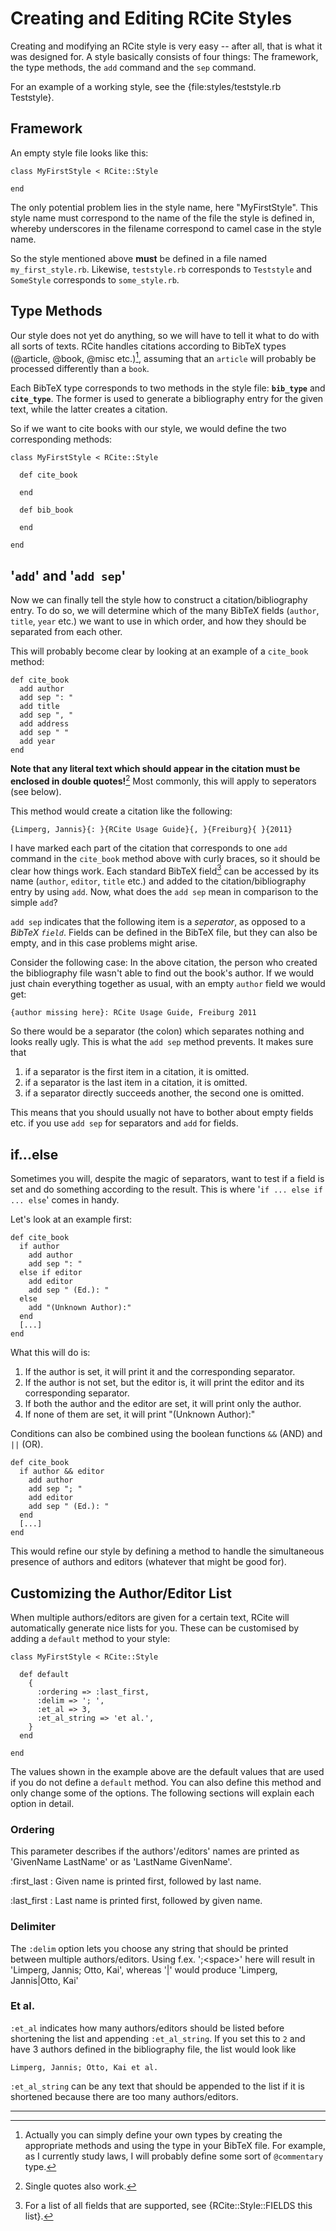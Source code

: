 # Creating and Editing RCite Styles

Creating and modifying an RCite style is very easy -- after all, that is what
it was designed for. A style basically consists of four things: The framework,
the type methods, the `add` command and the `sep` command.

For an example of a working style, see the {file:styles/teststyle.rb Teststyle}.

## Framework

An empty style file looks like this:

    class MyFirstStyle < RCite::Style

    end

The only potential problem lies in the style name, here "MyFirstStyle". This
style name must correspond to the name of the file the style is defined in,
whereby underscores in the filename correspond to camel case in the style name.

So the style mentioned above **must** be defined in a file named
`my_first_style.rb`. Likewise, `teststyle.rb` corresponds to `Teststyle`
and `SomeStyle` corresponds to `some_style.rb`.

## Type Methods

Our style does not yet do anything, so we will have to tell it what to do with
all sorts of texts. RCite handles citations according to BibTeX types
(@article, @book, @misc etc.)[^1], assuming that an `article` will probably be
processed differently than a `book`.

Each BibTeX type corresponds to two methods in the style file: **`bib_type`**
and **`cite_type`**. The former is used to generate a bibliography entry for
the given text, while the latter creates a citation.

So if we want to cite books with our style, we would define the two corresponding
methods:

    class MyFirstStyle < RCite::Style
      
      def cite_book

      end

      def bib_book

      end

    end

## '`add`' and '`add sep`'

Now we can finally tell the style how to construct a citation/bibliography entry.
To do so, we will determine which of the many BibTeX fields (`author`, `title`,
`year` etc.) we want to use in which order, and how they should be separated
from each other.

This will probably become clear by looking at an example of a `cite_book` method:

    def cite_book
      add author
      add sep ": "
      add title
      add sep ", "
      add address
      add sep " "
      add year
    end

**Note that any literal text which should appear in the citation must be
enclosed in double quotes!**[^2] Most commonly, this will apply to seperators
(see below).

This method would create a citation like the following:

    {Limperg, Jannis}{: }{RCite Usage Guide}{, }{Freiburg}{ }{2011}

I have marked each part of the citation that corresponds to one `add` command
in the `cite_book` method above with curly braces, so it should be
clear how things work. Each standard BibTeX field[^3] can be accessed by its name
(`author`, `editor`, `title` etc.) and added to the citation/bibliography entry
by using `add`. Now, what does the `add sep` mean in comparison to
the simple `add`?

`add sep` indicates that the following item is a *seperator*, as opposed to
a *BibTeX `field`*. Fields can be defined in the BibTeX file, but they can
also be empty, and in this case problems might arise.

Consider the following case: In the above citation, the person who created
the bibliography file wasn't able to find out the book's author. If we would
just chain everything together as usual, with an empty `author` field we would
get:

    {author missing here}: RCite Usage Guide, Freiburg 2011
    
So there would be a separator (the colon) which separates nothing and looks
really ugly. This is what the `add sep` method prevents. It makes sure that

1. if a separator is the first item in a citation, it is omitted.
2. if a separator is the last item in a citation, it is omitted.
3. if a separator directly succeeds another, the second one is omitted.

This means that you should usually not have to bother about empty fields etc.
if you use `add sep` for separators and `add` for fields.

## if...else

Sometimes you will, despite the magic of separators, want to test if a field
is set and do something according to the result. This is where
'`if ... else if ... else`' comes in handy.

Let's look at an example first:

    def cite_book
      if author
        add author
        add sep ": "
      else if editor
        add editor
        add sep " (Ed.): "
      else
        add "(Unknown Author):"
      end
      [...]
    end

What this will do is:

1. If the author is set, it will print it and the corresponding separator.
2. If the author is not set, but the editor is, it will print the editor and
   its corresponding separator.
3. If both the author and the editor are set, it will print only the author.
4. If none of them are set, it will print "(Unknown Author):"

Conditions can also be combined using the boolean functions `&&` (AND) and
`||` (OR).

    def cite_book
      if author && editor
        add author
        add sep "; "
        add editor
        add sep " (Ed.): "
      end
      [...]
    end

This would refine our style by defining a method to handle the simultaneous
presence of authors and editors (whatever that might be good for).

## Customizing the Author/Editor List

When multiple authors/editors are given for a certain text, RCite will
automatically generate nice lists for you. These can be customised by
adding a `default` method to your style:

    class MyFirstStyle < RCite::Style
      
      def default
        {
          :ordering => :last_first,
          :delim => '; ',
          :et_al => 3,
          :et_al_string => 'et al.',
        }
      end

    end

The values shown in the example above are the default values that are used
if you do not define a `default` method. You can also define this method and
only change some of the options. The following sections will explain each option
in detail.

### Ordering

This parameter describes if the authors'/editors' names are printed as
'GivenName LastName' or as 'LastName GivenName'.

:first_last
  : Given name is printed first, followed by last name.

:last_first
  : Last name is printed first, followed by given name.

### Delimiter

The `:delim` option lets you choose any string that should be printed between
multiple authors/editors. Using f.ex. ';\<space>' here will result in
'Limperg, Jannis; Otto, Kai', whereas '|' would produce
'Limperg, Jannis|Otto, Kai'

### Et al.

`:et_al` indicates how many authors/editors should be listed before shortening the
list and appending `:et_al_string`. If you set this to `2` and have 3 authors
defined in the bibliography file, the list would look like

    Limperg, Jannis; Otto, Kai et al.

`:et_al_string` can be any text that should be appended to the list if it is
shortened because there are too many authors/editors.

--------------------------------------------------------------------------------

[^1]: Actually you can simply define your own types by creating the appropriate
      methods and using the type in your BibTeX file. For example, as I currently
      study laws, I will probably define some sort of `@commentary` type.

[^2]: Single quotes also work.

[^3]: For a list of all fields that are supported, see
      {RCite::Style::FIELDS this list}.
